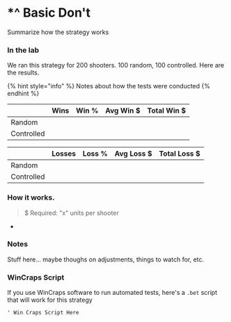 # \*^ Basic Don't

Summarize how the strategy works

### In the lab

We ran this strategy for 200 shooters. 100 random, 100 controlled. Here are the results.

{% hint style="info" %}
Notes about how the tests were conducted
{% endhint %}

|  | Wins | Win % | Avg Win $ | Total Win $ |
| :--- | :--- | :--- | :--- | :--- |
| Random |  |  |  |  |
| Controlled |  |  |  |  |

|  | Losses | Loss % | Avg Loss $ | Total Loss $ |
| :--- | :--- | :--- | :--- | :--- |
| Random |  |  |  |  |
| Controlled |  |  |  |  |

### How it works.

> $ Required: "x" units per shooter

* 
### Notes

Stuff here... maybe thoughs on adjustments, things to watch for, etc.

### WinCraps Script

If you use WinCraps software to run automated tests, here's a `.bet` script that will work for this strategy

```text
' Win Craps Script Here
```

